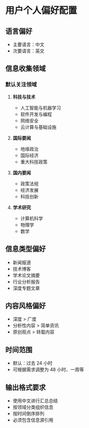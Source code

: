 # 用户个人偏好配置

## 语言偏好
- 主要语言：中文
- 次要语言：英文

## 信息收集领域

### 默认关注领域
1. **科技与技术**
   - 人工智能与机器学习
   - 软件开发与编程
   - 网络安全
   - 云计算与基础设施

2. **国际要闻**
   - 地缘政治
   - 国际经济
   - 重大科技政策

3. **国内要闻**
   - 政策法规
   - 经济发展
   - 科技创新

4. **学术研究**
   - 计算机科学
   - 物理学
   - 数学

## 信息类型偏好
- 新闻报道
- 技术博客
- 学术论文摘要
- 行业分析报告
- 深度专题文章

## 内容风格偏好
- 深度 > 广度
- 分析性内容 > 简单资讯
- 原创观点 > 转载内容

## 时间范围
- 默认：过去 24 小时
- 可根据需求调整为 48 小时、一周等

## 输出格式要求
- 使用中文进行汇总总结
- 按领域分类组织信息
- 按时间倒序排列
- 必须包含信息源引用
